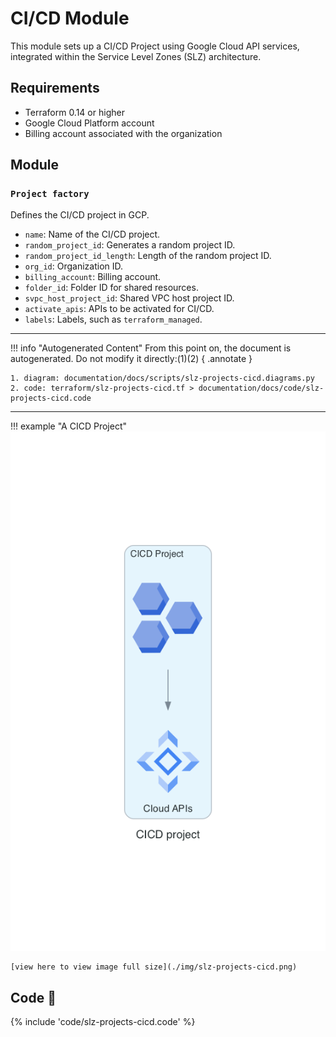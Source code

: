 # CI/CD Module

This module sets up a CI/CD Project using Google Cloud API services, integrated within the Service Level Zones (SLZ) architecture.

## Requirements

- Terraform 0.14 or higher
- Google Cloud Platform account
- Billing account associated with the organization

## Module

### `Project factory`

Defines the CI/CD project in GCP.

- `name`: Name of the CI/CD project.
- `random_project_id`: Generates a random project ID.
- `random_project_id_length`: Length of the random project ID.
- `org_id`: Organization ID.
- `billing_account`: Billing account.
- `folder_id`: Folder ID for shared resources.
- `svpc_host_project_id`: Shared VPC host project ID.
- `activate_apis`: APIs to be activated for CI/CD.
- `labels`: Labels, such as `terraform_managed`.

---

!!! info "Autogenerated Content"
From this point on, the document is autogenerated. Do not modify it directly:(1)(2)
{ .annotate }

    1. diagram: documentation/docs/scripts/slz-projects-cicd.diagrams.py
    2. code: terraform/slz-projects-cicd.tf > documentation/docs/code/slz-projects-cicd.code

---

!!! example "A CICD Project"
![image info](./img/slz-projects-cicd.png)

    [view here to view image full size](./img/slz-projects-cicd.png)

## Code 📜

{% include 'code/slz-projects-cicd.code' %}
